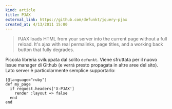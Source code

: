 ```yaml
---
kind: article
title: PJAX
external_link: https://github.com/defunkt/jquery-pjax
created_at: 4/13/2011 15:00
---
```


> PJAX loads HTML from your server into the current page
without a full reload. It's ajax with real permalinks,
page titles, and a working back button that fully degrades.

Piccola libreria sviluppata dal solito `defunkt`. Viene sfruttata per il nuovo Issue manager di Github (e verrà presto propagata in altre aree del sito). Lato server è particolarmente semplice supportarlo:

    [@language="ruby"]
    def my_page
      if request.headers['X-PJAX']
        render :layout => false
      end
    end